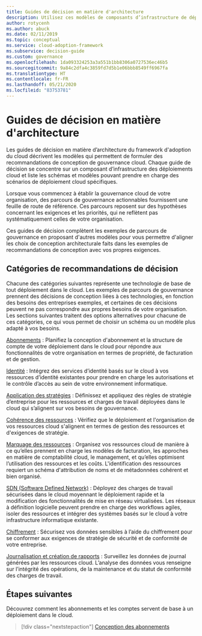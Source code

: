 ```yaml
---
title: Guides de décision en matière d'architecture
description: Utilisez ces modèles de composants d’infrastructure de déploiement cloud de base pour prendre en charge vos scénarios de déploiement cloud spécifiques.
author: rotycenh
ms.author: abuck
ms.date: 02/11/2019
ms.topic: conceptual
ms.service: cloud-adoption-framework
ms.subservice: decision-guide
ms.custom: governance
ms.openlocfilehash: 1da093324253a3a551b1bb8306a0727536ec46b5
ms.sourcegitcommit: 9a84c2dfa4c3859fd7d5b1e06bbb8549ff6967fa
ms.translationtype: HT
ms.contentlocale: fr-FR
ms.lasthandoff: 05/21/2020
ms.locfileid: "83753781"
---
```

# <a name="architectural-decision-guides"></a>Guides de décision en matière d'architecture

Les guides de décision en matière d’architecture du framework d'adoption du cloud décrivent les modèles qui permettent de formuler des recommandations de conception de gouvernance cloud. Chaque guide de décision se concentre sur un composant d’infrastructure des déploiements cloud et liste les schémas et modèles pouvant prendre en charge des scénarios de déploiement cloud spécifiques.

Lorsque vous commencez à établir la gouvernance cloud de votre organisation, des parcours de gouvernance actionnables fournissent une feuille de route de référence. Ces parcours reposent sur des hypothèses concernant les exigences et les priorités, qui ne reflètent pas systématiquement celles de votre organisation.

Ces guides de décision complètent les exemples de parcours de gouvernance en proposant d'autres modèles pour vous permettre d'aligner les choix de conception architecturale faits dans les exemples de recommandations de conception avec vos propres exigences.

## <a name="decision-guidance-categories"></a>Catégories de recommandations de décision

Chacune des catégories suivantes représente une technologie de base de tout déploiement dans le cloud. Les exemples de parcours de gouvernance prennent des décisions de conception liées à ces technologies, en fonction des besoins des entreprises exemples, et certaines de ces décisions peuvent ne pas correspondre aux propres besoins de votre organisation. Les sections suivantes traitent des options alternatives pour chacune de ces catégories, ce qui vous permet de choisir un schéma ou un modèle plus adapté à vos besoins.

[Abonnements](./subscriptions/index.md) : Planifiez la conception d'abonnement et la structure de compte de votre déploiement dans le cloud pour répondre aux fonctionnalités de votre organisation en termes de propriété, de facturation et de gestion.

[Identité](./identity/index.md) : Intégrez des services d’identité basés sur le cloud à vos ressources d’identité existantes pour prendre en charge les autorisations et le contrôle d’accès au sein de votre environnement informatique.

[Application des stratégies](./policy-enforcement/index.md) : Définissez et appliquez des règles de stratégie d’entreprise pour les ressources et charges de travail déployées dans le cloud qui s’alignent sur vos besoins de gouvernance.

[Cohérence des ressources](./resource-consistency/index.md) : Vérifiez que le déploiement et l'organisation de vos ressources cloud s'alignent en termes de gestion des ressources et d'exigences de stratégie.

[Marquage des ressources](./resource-tagging/index.md) : Organisez vos ressources cloud de manière à ce qu’elles prennent en charge les modèles de facturation, les approches en matière de comptabilité cloud, le management, et qu’elles optimisent l’utilisation des ressources et les coûts. L'identification des ressources requiert un schéma d'attribution de noms et de métadonnées cohérent et bien organisé.

[SDN (Software Defined Network)](./software-defined-network/index.md) : Déployez des charges de travail sécurisées dans le cloud moyennant le déploiement rapide et la modification des fonctionnalités de mise en réseau virtualisées. Les réseaux à définition logicielle peuvent prendre en charge des workflows agiles, isoler des ressources et intégrer des systèmes basés sur le cloud à votre infrastructure informatique existante.

[Chiffrement](./encryption/index.md) : Sécurisez vos données sensibles à l’aide du chiffrement pour se conformer aux exigences de stratégie de sécurité et de conformité de votre entreprise.

[Journalisation et création de rapports](./logging-and-reporting/index.md) : Surveillez les données de journal générées par les ressources cloud. L’analyse des données vous renseigne sur l’intégrité des opérations, de la maintenance et du statut de conformité des charges de travail.

## <a name="next-steps"></a>Étapes suivantes

Découvrez comment les abonnements et les comptes servent de base à un déploiement dans le cloud.

> [!div class="nextstepaction"]
> [Conception des abonnements](./subscriptions/index.md)
